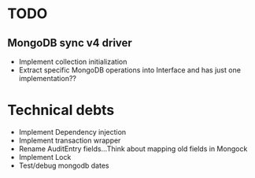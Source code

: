 
# TODO
## MongoDB sync v4 driver
- Implement collection initialization
- Extract specific MongoDB operations into Interface and has just one implementation??

# Technical debts
- Implement Dependency injection
- Implement transaction wrapper
- Rename AuditEntry fields...Think about mapping old fields in Mongock
- Implement Lock
- Test/debug mongodb dates

